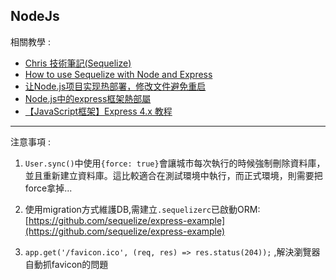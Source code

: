 ## NodeJs 

相關教學 :
- [Chris 技術筆記(Sequelize)](https://dwatow.github.io/tags/sequelize/)
- [How to use Sequelize with Node and Express](https://www.codementor.io/mirko0/how-to-use-sequelize-with-node-and-express-i24l67cuz)
- [让Node.js项目实现热部署，修改文件避免重启](https://www.javatang.com/archives/2018/12/04/50212669.html)
- [Node.js中的express框架熱部屬](https://blog.csdn.net/twodogya/article/details/80183565)
- [【JavaScript框架】Express 4.x 教程](https://www.bilibili.com/video/av46244128?p=31)
 

---

注意事項 :

1. ```User.sync()```中使用```{force: true}```會讓城市每次執行的時候強制刪除資料庫，並且重新建立資料庫。這比較適合在測試環境中執行，而正式環境，則需要把force拿掉...

2. 使用migration方式維護DB,需建立```.sequelizerc```已啟動ORM: [https://github.com/sequelize/express-example](https://github.com/sequelize/express-example)

3. ```app.get('/favicon.ico', (req, res) => res.status(204));``` ,解決瀏覽器自動抓favicon的問題
